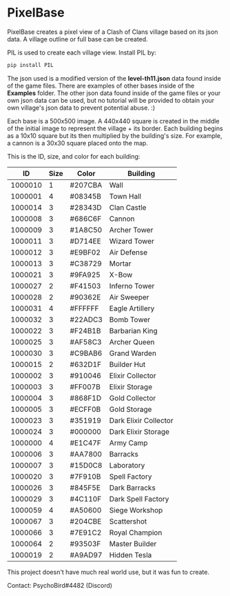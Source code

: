 # PixelBase

PixelBase creates a pixel view of a Clash of Clans village based on its json data. A village outline or full base can be created.

PIL is used to create each village view. Install PIL by:
```sh
pip install PIL
```

The json used is a modified version of the **level-th11.json** data found inside of the game files. There are examples of other bases inside of the **Examples** folder. The other json data found inside of the game files or your own json data can be used, but no tutorial will be provided to obtain your own village's json data to prevent potential abuse. :)

Each base is a 500x500 image. A 440x440 square is created in the middle of the initial image to represent the village + its border. Each building begins as a 10x10 square but its then multiplied by the building's size. For example, a cannon is a 30x30 square placed onto the map.

This is the ID, size, and color for each building:



| ID | Size | Color | Building |
| ------ | ------ | ------ | ------ | 
|1000010 | 1 | #207CBA | Wall
|1000001 | 4 | #08345B | Town Hall
|1000014 | 3 | #28343D | Clan Castle
|1000008 | 3 | #686C6F | Cannon
|1000009 | 3 | #1A8C50 | Archer Tower
|1000011 | 3 | #D714EE | Wizard Tower
|1000012 | 3 | #E9BF02 | Air Defense
|1000013 | 3 | #C38729 | Mortar
|1000021 | 3 | #9FA925 | X-Bow
|1000027 | 2 | #F41503 | Inferno Tower
|1000028 | 2 | #90362E | Air Sweeper
|1000031 | 4 | #FFFFFF | Eagle Artillery
|1000032 | 3 | #22ADC3 | Bomb Tower
|1000022 | 3 | #F24B1B | Barbarian King
|1000025 | 3 | #AF58C3 | Archer Queen
|1000030 | 3 | #C9BAB6 | Grand Warden
|1000015 | 2 | #632D1F | Builder Hut
|1000002 | 3 | #910046 | Elixir Collector
|1000003 | 3 | #FF007B | Elixir Storage
|1000004 | 3 | #868F1D | Gold Collector
|1000005 | 3 | #ECFF0B | Gold Storage
|1000023 | 3 | #351919 | Dark Elixir Collector
|1000024 | 3 | #000000 | Dark Elixir Storage
|1000000 | 4 | #E1C47F | Army Camp
|1000006 | 3 | #AA7800 | Barracks
|1000007 | 3 | #15D0C8 | Laboratory
|1000020 | 3 | #7F910B | Spell Factory
|1000026 | 3 | #845F5E | Dark Barracks
|1000029 | 3 | #4C110F | Dark Spell Factory
|1000059 | 4 | #A50600 | Siege Workshop
|1000067 | 3 | #204CBE | Scattershot
|1000066 | 3 | #7E91C2 | Royal Champion
|1000064 | 2 | #93503F | Master Builder
|1000019 | 2 | #A9AD97 | Hidden Tesla


This project doesn't have much real world use, but it was fun to create. 

Contact: PsychoBird#4482 (Discord)
